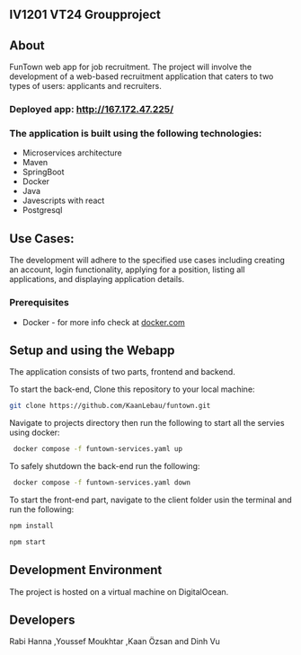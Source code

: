 ## IV1201 VT24 Groupproject 
## About
FunTown web app for job recruitment. The project will involve the development of a web-based recruitment application that caters to two types of users: applicants and recruiters. 
### Deployed app: http://167.172.47.225/


### The application is built using the following technologies:
* Microservices architecture
* Maven
* SpringBoot
* Docker
* Java
* Javescripts with react
* Postgresql

## Use Cases:
The development will adhere to the specified use cases including creating an account, login functionality, applying for a position, listing all applications, and displaying application details.

### Prerequisites
* Docker - for more info check at [docker.com](https://www.docker.com/)

## Setup and using the Webapp
The application consists of two parts, frontend and backend.

To start the back-end, 
Clone this repository to your local machine:
  
```bash
git clone https://github.com/KaanLebau/funtown.git
```

Navigate to projects directory then run the following to start all the servies using docker:
```bash  
 docker compose -f funtown-services.yaml up
```
To safely shutdown the back-end run the following:
  
```bash  
 docker compose -f funtown-services.yaml down
```
To start the front-end part, navigate to the client folder usin the terminal and run the following:
```bash
npm install
```
```bash
npm start
```

## Development Environment
The project is hosted on a virtual machine on DigitalOcean.

## Developers
Rabi Hanna
,Youssef Moukhtar
,Kaan Özsan
and Dinh Vu
